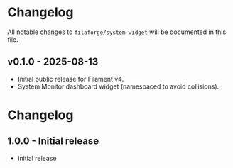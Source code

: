 # Changelog

All notable changes to `filaforge/system-widget` will be documented in this file.

## v0.1.0 - 2025-08-13
- Initial public release for Filament v4.
- System Monitor dashboard widget (namespaced to avoid collisions).
# Changelog

## 1.0.0 - Initial release

- initial release